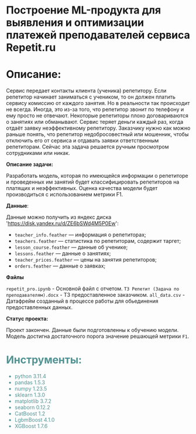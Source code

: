 <h1> Построение ML-продукта для выявления и оптимизации платежей преподавателей сервиса Repetit.ru</h1>


<h1 align="left">Описание:</h1>

Сервис передает контакты клиента (ученика) репетитору. Если репетитор начинает заниматься с учеником, то он должен платить сервису комиссию от каждого занятия. Но в реальности так происходит не всегда. Иногда, это из-за того, что репетитор звонит по телефону и ему просто не отвечают. Некоторые репетиторы плохо договариваются о занятиях или обманывают. Сервис теряет деньги каждый раз, когда отдаёт заявку неэффективному репетитору. Заказчику нужно как можно раньше понять, что репетитор недобросовестный или мошенник, чтобы отключить его от сервиса и отдавать заявки ответственным репетиторам.
Сейчас эта задача решается ручным просмотром сотрудниками или никак.

__Описание задачи:__


<h>Разработать модель, которая по имеющейся информации о репетиторе и проведенных им занятий будет классифицировать репетиторов на платящих и неэффективных. Оценка качества модели будет производиться с использованием метрики F1.</h>

__Данные__:

Данные можно получить из яндекс диска 
'https://disk.yandex.ru/d/ZE6bSWd4M5P0Ew':
* `teacher_info.feather` — информация о репетиторах;
* `teachers.feather` — статистика по репетиторам, содержит таргет;
* `lesson_course.feather` — данные об ученике;
* `lessons.feather` — данные о занятиях;
* `teacher_prices.feather` — цены на занятия репетиторов;
* `orders.feather` — данные о заявках;

__Файлы__  

`repetit_pro.ipynb` - Основной файл с отчетом.
`ТЗ Репетит (Задача по преподавателям).docx` - ТЗ предоставленное заказчиком. 
`all_data.csv` - Датафрейм созданный в процессе работы для обьединения предоставленных данных.


__Статус проекта:__

Проект закончен. Данные были подготовленны к обучению модели. Модель достигна достаточного порога значение решающей метрики `F1`.


<h1 style="color:#539394">Инструменты:</h1>

<span style="color:#539394">  

- python 3.11.4  
- pandas 1.5.3  
- numpy 1.23.5 
- sklearn 1.3.0  
- matplotlib 3.7.2  
- seaborn 0.12.2  
- CatBoost 1.2   
- LgbmBoost 4.1.0  
- XGBoost 1.7.6 

</span>   
